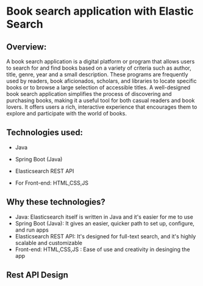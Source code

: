 # Book search application with Elastic Search

## Overview:

A book search application is a digital platform or program that allows users to search for and find books based on a variety of criteria such as author, title, genre, year and a small description. These programs are frequently used by readers, book aficionados, scholars, and libraries to locate specific books or to browse a large selection of accessible titles. A well-designed book search application simplifies the process of discovering and purchasing books, making it a useful tool for both casual readers and book lovers. It offers users a rich, interactive experience that encourages them to explore and participate with the world of books.

## Technologies used: 

- Java
* Spring Boot (Java)
+ Elasticsearch REST API
* For Front-end: HTML,CSS,JS

## Why these technologies?

- Java: Elasticsearch itself is written in Java and it's easier for me to use
- Spring Boot (Java): It gives an easier, quicker path to set up, configure, and run apps
- Elasticsearch REST API: It's designed for full-text search, and it's highly scalable and customizable
- Front-end: HTML,CSS,JS : Ease of use and creativity in desinging the app

## Rest API Design


